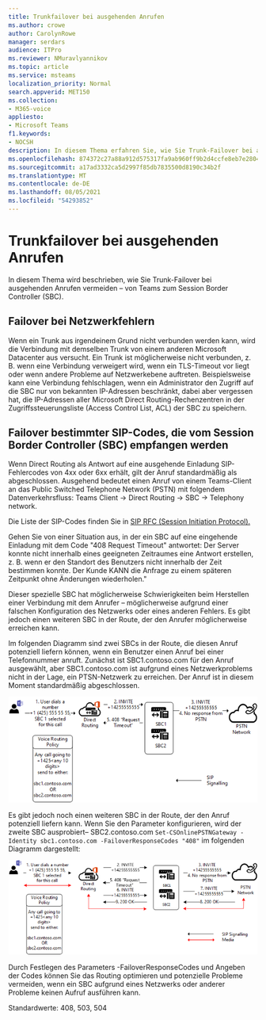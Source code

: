 ```yaml
---
title: Trunkfailover bei ausgehenden Anrufen
ms.author: crowe
author: CarolynRowe
manager: serdars
audience: ITPro
ms.reviewer: NMuravlyannikov
ms.topic: article
ms.service: msteams
localization_priority: Normal
search.appverid: MET150
ms.collection:
- M365-voice
appliesto:
- Microsoft Teams
f1.keywords:
- NOCSH
description: In diesem Thema erfahren Sie, wie Sie Trunk-Failover bei ausgehenden Anrufen von Teams zum Session Border Controller (SBC) behandeln.
ms.openlocfilehash: 874372c27a88a912d575317fa9ab960ff9b2d4ccfe8eb7e280425667826e9f1f
ms.sourcegitcommit: a17ad3332ca5d2997f85db7835500d8190c34b2f
ms.translationtype: MT
ms.contentlocale: de-DE
ms.lasthandoff: 08/05/2021
ms.locfileid: "54293852"
---
```

# <a name="trunk-failover-on-outbound-calls"></a>Trunkfailover bei ausgehenden Anrufen

In diesem Thema wird beschrieben, wie Sie Trunk-Failover bei ausgehenden Anrufen vermeiden – von Teams zum Session Border Controller (SBC).

## <a name="failover-on-network-errors"></a>Failover bei Netzwerkfehlern

Wenn ein Trunk aus irgendeinem Grund nicht verbunden werden kann, wird die Verbindung mit demselben Trunk von einem anderen Microsoft Datacenter aus versucht. Ein Trunk ist möglicherweise nicht verbunden, z. B. wenn eine Verbindung verweigert wird, wenn ein TLS-Timeout vor liegt oder wenn andere Probleme auf Netzwerkebene auftreten.
Beispielsweise kann eine Verbindung fehlschlagen, wenn ein Administrator den Zugriff auf die SBC nur von bekannten IP-Adressen beschränkt, dabei aber vergessen hat, die IP-Adressen aller Microsoft Direct Routing-Rechenzentren in der Zugriffssteuerungsliste (Access Control List, ACL) der SBC zu speichern. 

## <a name="failover-of-specific-sip-codes-received-from-the-session-border-controller-sbc"></a>Failover bestimmter SIP-Codes, die vom Session Border Controller (SBC) empfangen werden

Wenn Direct Routing als Antwort auf eine ausgehende Einladung SIP-Fehlercodes von 4xx oder 6xx erhält, gilt der Anruf standardmäßig als abgeschlossen. Ausgehend bedeutet einen Anruf von einem Teams-Client an das Public Switched Telephone Network (PSTN) mit folgendem Datenverkehrsfluss: Teams Client -> Direct Routing -> SBC -> Telephony network.

Die Liste der SIP-Codes finden Sie in [SIP RFC (Session Initiation Protocol).](https://tools.ietf.org/html/rfc3261)

Gehen Sie von einer Situation aus, in der ein SBC auf eine eingehende Einladung mit dem Code "408 Request Timeout" antwortet: Der Server konnte nicht innerhalb eines geeigneten Zeitraumes eine Antwort erstellen, z. B. wenn er den Standort des Benutzers nicht innerhalb der Zeit bestimmen konnte. Der Kunde KANN die Anfrage zu einem späteren Zeitpunkt ohne Änderungen wiederholen."

Dieser spezielle SBC hat möglicherweise Schwierigkeiten beim Herstellen einer Verbindung mit dem Anrufer – möglicherweise aufgrund einer falschen Konfiguration des Netzwerks oder eines anderen Fehlers. Es gibt jedoch einen weiteren SBC in der Route, der den Anrufer möglicherweise erreichen kann.

Im folgenden Diagramm sind zwei SBCs in der Route, die diesen Anruf potenziell liefern können, wenn ein Benutzer einen Anruf bei einer Telefonnummer anruft. Zunächst ist SBC1.contoso.com für den Anruf ausgewählt, aber SBC1.contoso.com ist aufgrund eines Netzwerkproblems nicht in der Lage, ein PTSN-Netzwerk zu erreichen.
Der Anruf ist in diesem Moment standardmäßig abgeschlossen. 
 
![Diagramm, das zeigt, dass SBC das PSTN aufgrund eines Netzwerkproblems nicht erreichen kann](media/direct-routing-failover-response-codes1.png)

Es gibt jedoch noch einen weiteren SBC in der Route, der den Anruf potenziell liefern kann.
Wenn Sie den Parameter konfigurieren, wird der zweite SBC ausprobiert– SBC2.contoso.com `Set-CSOnlinePSTNGateway -Identity sbc1.contoso.com -FailoverResponseCodes "408"` im folgenden Diagramm dargestellt:

![Diagramm, das das Routing an den zweiten SBC zeigt](media/direct-routing-failover-response-codes2.png)

Durch Festlegen des Parameters -FailoverResponseCodes und Angeben der Codes können Sie das Routing optimieren und potenzielle Probleme vermeiden, wenn ein SBC aufgrund eines Netzwerks oder anderer Probleme keinen Aufruf ausführen kann.

Standardwerte: 408, 503, 504

